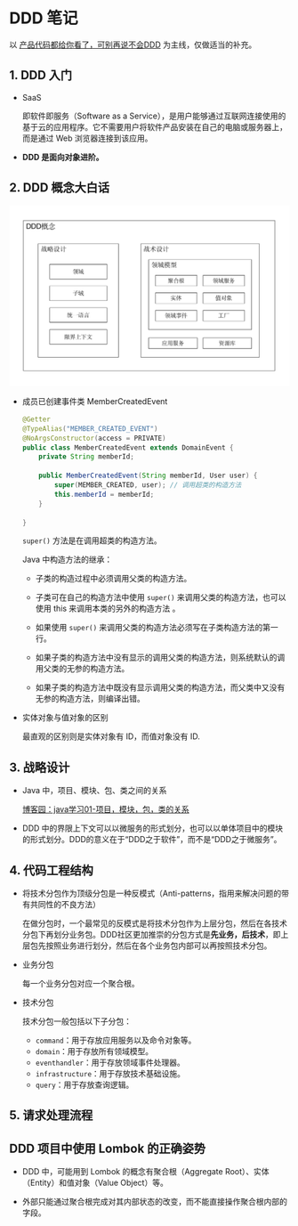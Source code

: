 # DDD 笔记

以 [产品代码都给你看了，可别再说不会DDD](https://docs.mryqr.com/ddd-introduction/) 为主线，仅做适当的补充。

## 1. DDD 入门

- SaaS

  即软件即服务（Software as a Service），是用户能够通过互联网连接使用的基于云的应用程序。它不需要用户将软件产品安装在自己的电脑或服务器上，而是通过 Web 浏览器连接到该应用。

- **DDD 是面向对象进阶。**

## 2. DDD 概念大白话

<img src="IMG/DDD笔记/auto-orient,1.png" alt="1-strategic.png" style="zoom: 50%;" />

- 成员已创建事件类 MemberCreatedEvent

  ```java
  @Getter
  @TypeAlias("MEMBER_CREATED_EVENT")
  @NoArgsConstructor(access = PRIVATE)
  public class MemberCreatedEvent extends DomainEvent {
      private String memberId;
  
      public MemberCreatedEvent(String memberId, User user) {
          super(MEMBER_CREATED, user); // 调用超类的构造方法
          this.memberId = memberId;
      }
  
  } 
  ```

  `super()` 方法是在调用超类的构造方法。

  Java 中构造方法的继承：

  - 子类的构造过程中必须调用父类的构造方法。

  - 子类可在自己的构造方法中使用 `super()` 来调用父类的构造方法，也可以使用 this 来调用本类的另外的构造方法 。
  - 如果使用 `super()` 来调用父类的构造方法必须写在子类构造方法的第一行。
  - 如果子类的构造方法中没有显示的调用父类的构造方法，则系统默认的调用父类的无参的构造方法。 
  - 如果子类的构造方法中既没有显示调用父类的构造方法，而父类中又没有无参的构造方法，则编译出错。

- 实体对象与值对象的区别

  最直观的区别则是实体对象有 ID，而值对象没有 ID. 

##  3. 战略设计

- Java 中，项目、模块、包、类之间的关系

  [博客园：java学习01-项目，模块，包，类的关系](https://www.cnblogs.com/seekwhale13/p/17899260.html)

- DDD 中的界限上下文可以以微服务的形式划分，也可以以单体项目中的模块的形式划分。DDD的意义在于“DDD之于软件”，而不是“DDD之于微服务”。

## 4. 代码工程结构

- 将技术分包作为顶级分包是一种反模式（Anti-patterns，指用来解决问题的带有共同性的不良方法）

  在做分包时，一个最常见的反模式是将技术分包作为上层分包，然后在各技术分包下再划分业务包。DDD社区更加推崇的分包方式是**先业务，后技术**，即上层包先按照业务进行划分，然后在各个业务包内部可以再按照技术分包。

- 业务分包

  每一个业务分包对应一个聚合根。

- 技术分包

  技术分包一般包括以下子分包：

  - `command`：用于存放应用服务以及命令对象等。
  - `domain`：用于存放所有领域模型。
  - `eventhandler`：用于存放领域事件处理器。
  - `infrastructure`：用于存放技术基础设施。
  - `query`：用于存放查询逻辑。

## 5. 请求处理流程

## DDD 项目中使用 Lombok 的正确姿势

- DDD 中，可能用到 Lombok 的概念有聚合根（Aggregate Root）、实体（Entity）和值对象（Value Object）等。

- 外部只能通过聚合根完成对其内部状态的改变，而不能直接操作聚合根内部的字段。